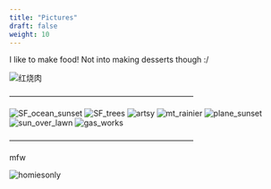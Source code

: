 ```yaml
---
title: "Pictures"
draft: false
weight: 10
---
```


I like to make food! Not into making desserts though :/

![红烧肉](/images/misc/红烧肉.jpg)

–––––––––––––––––––––––––––––––––––––––––––––––

![SF_ocean_sunset](/images/misc/SF_ocean_sunset.jpg)
![SF_trees](/images/misc/SF_trees.jpg)
![artsy](/images/misc/artsy_butterfly.jpg)
![mt_rainier](/images/misc/mt_rainier.jpg)
![plane_sunset](/images/misc/plane_sunset.jpg)
![sun_over_lawn](/images/misc/sun_over_lawn.jpg)
![gas_works](/images/misc/gas_works.jpg)

–––––––––––––––––––––––––––––––––––––––––––––––

mfw

![homiesonly](/images/misc/homiesonly.jpg)